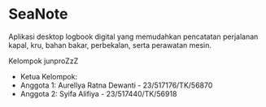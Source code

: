 # SeaNote
Aplikasi desktop logbook digital yang memudahkan pencatatan perjalanan kapal, kru, 
bahan bakar, perbekalan, serta perawatan mesin.

Kelompok junproZzZ
- Ketua Kelompok: 
- Anggota 1: Aurellya Ratna Dewanti - 23/517176/TK/56870
- Anggota 2: Syifa Alifiya - 23/517440/TK/56918
